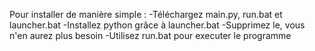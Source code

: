 Pour installer de manière simple :
-Téléchargez main.py, run.bat et launcher.bat
-Installez python grâce à launcher.bat
-Supprimez le, vous n'en aurez plus besoin
-Utilisez run.bat pour executer le programme

